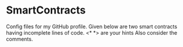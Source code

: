 # SmartContracts
Config files for my GitHub profile.
Given below are two smart contracts having incomplete lines of code.
<*     *>  are your hints
Also consider the comments.
